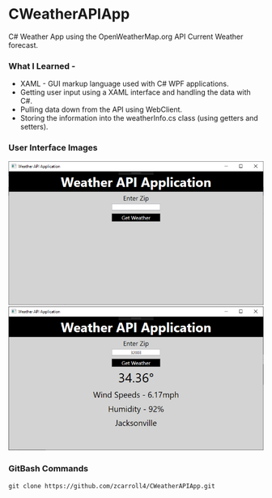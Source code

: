 # CWeatherAPIApp
C# Weather App using the OpenWeatherMap.org API Current Weather forecast.


### What I Learned - 
 - XAML - GUI markup language used with C# WPF applications.
 - Getting user input using a XAML interface and handling the data with C#.
 - Pulling data down from the API using WebClient.
 - Storing the information into the weatherInfo.cs class (using getters and setters).
 
 
 ### User Interface Images 
 ![UI-01](https://github.com/zcarroll4/CWeatherAPIApp/blob/master/WeatherApplicationUI-01.png)
 ![UI-02](https://github.com/zcarroll4/CWeatherAPIApp/blob/master/WeatherApplicationUI-02.png)


 
 
 ### GitBash Commands
 ```
git clone https://github.com/zcarroll4/CWeatherAPIApp.git
```


